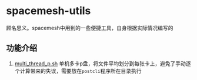 # spacemesh-utils
顾名思义。spacemesh中用到的一些便捷工具，自身根据实际情况编写的

## 功能介绍
1. [multi_thread_p.sh](script/multi_thread_p.sh_p.sh) 单机多卡p盘，将文件平均划分到每张卡上，避免了手动逐个计算带来的失误，需要放在`postcli`程序所在目录执行